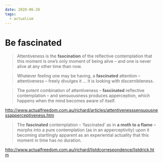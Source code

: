 ```yaml
---
date: 2020-06-28
tags:
  - actualism
---
```


# Be fascinated

> Attentiveness is the **fascination** of the reflective contemplation that this moment is one’s only moment of being alive – and one is never alive at any other time than now.

> Whatever feeling one may be having, a **fascinated** attention – attentiveness – freely divulges it ... it is looking with discernibleness.

> The potent combination of attentiveness – **fascinated** reflective contemplation – and sensuousness produces apperception, which happens when the mind becomes aware of itself.

<http://www.actualfreedom.com.au/richard/articles/attentivenesssensuousnessapperceptiveness.htm>

> The **fascinated** contemplation – ‘fascinated’ as in **a moth to a flame** – morphs into a pure contemplation (as in an apperceptivity) upon it becoming startlingly apparent as an experiential actuality that this moment in time has no duration. 

<http://www.actualfreedom.com.au/richard/listdcorrespondence/listdrick.htm>